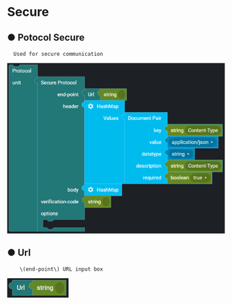 # Secure

## ● Potocol Secure

      Used for secure communication

![](../../../img/assets/image%20%28173%29.png)

## ● Url

        \(end-point\) URL input box

![](../../../img/assets/image%20%2849%29.png)
